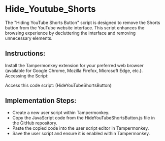 

# Hide_Youtube_Shorts

The "Hiding YouTube Shorts Button" script is designed to remove the Shorts button from the YouTube website interface. This script enhances the browsing experience by decluttering the interface and removing unnecessary elements.

## Instructions:

Install the Tampermonkey extension for your preferred web browser (available for Google Chrome, Mozilla Firefox, Microsoft Edge, etc.).
Accessing the Script:

Access this code script: (HideYouTubeShortsButton)

## Implementation Steps:

- Create a new user script within Tampermonkey.
- Copy the JavaScript code from the HideYouTubeShortsButton.js file in the GitHub repository.
- Paste the copied code into the user script editor in Tampermonkey.
- Save the user script and ensure it is enabled within Tampermonkey.
